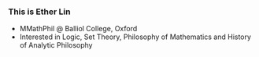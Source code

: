 ### This is Ether Lin

- MMathPhil @ Balliol College, Oxford
- Interested in Logic, Set Theory, Philosophy of Mathematics and History of Analytic Philosophy
